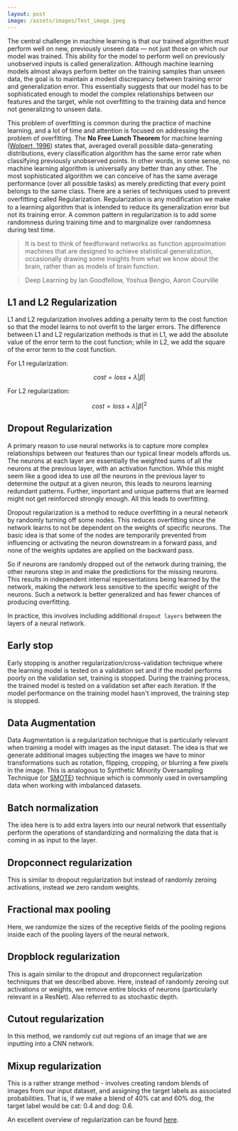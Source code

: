 ```yaml
---
layout: post
image: /assets/images/Test_image.jpeg
---
```


The central challenge in machine learning is that our trained algorithm must perform well on new, previously unseen data — not just those on which our model was trained. This ability for the model to perform well on previously unobserved inputs is called generalization. Although machine learning models almost always perform better on the training samples than unseen data, the goal is to maintain a modest discrepancy between training error and generalization error. This essentially suggests that our model has to be sophisticated enough to model the complex relationships between our features and the target, while not overfitting to the training data and hence not generalizing to unseen data.

This problem of overfitting is common during the practice of machine learning, and a lot of time and attention is focused on addressing the problem of overfitting. The **No Free Lunch Theorem** for machine learning ([Wolpert, 1996][Wolpert-1996]) states that, averaged overall possible data-generating distributions, every classification algorithm has the same error rate when classifying previously unobserved points. In other words, in some sense, no machine learning algorithm is universally any better than any other. The most sophisticated algorithm we can conceive of has the same average performance (over all possible tasks) as merely predicting that every point belongs to the same class. There are a series of techniques used to prevent overfitting called Regularization. Regularization is any modiﬁcation we make to a learning algorithm that is intended to reduce its generalization error but not its training error. A common pattern in regularization is to add some randomness during training time and to marginalize over randomness during test time.

> It is best to think of feedforward networks as function approximation machines that are designed to achieve statistical generalization, occasionally drawing some insights from what we know about the brain, rather than as models of brain function.

> Deep Learning by Ian Goodfellow, Yoshua Bengio, Aaron Courville


## L1 and L2 Regularization

L1 and L2 regularization involves adding a penalty term to the cost function so that the model learns to not overfit to the larger errors. The difference between L1 and L2 regularization methods is that in L1, we add the absolute value of the error term to the cost function; while in L2, we add the square of the error term to the cost function.

For L1 regularization:

```math
cost = loss + \lambda |\beta|
```

For L2 regularization:

```math
cost = loss + \lambda |\beta|^2
```


## Dropout Regularization

A primary reason to use neural networks is to capture more complex relationships between our features than our typical linear models affords us. The neurons at each layer are essentially the weighted sums of all the neurons at the previous layer, with an activation function. While this might seem like a good idea to use _all_ the neurons in the previous layer to determine the output at a given neuron, this leads to neurons learning redundant patterns. Further, important and unique patterns that are learned might not get reinforced strongly enough. All this leads to overfitting.

Dropout regularization is a method to reduce overfitting in a neural network by randomly turning off some nodes. This reduces overfitting since the network learns to not be dependent on the weights of specific neurons. The basic idea is that some of the nodes are temporarily prevented from influencing or activating the neuron downstream in a forward pass, and none of the weights updates are applied on the backward pass.

So if neurons are randomly dropped out of the network during training, the other neurons step in and make the predictions for the missing neurons. This results in independent internal representations being learned by the network, making the network less sensitive to the specific weight of the neurons. Such a network is better generalized and has fewer chances of producing overfitting.

In practice, this involves including additional `dropout layers` between the layers of a neural network.


## Early stop

Early stopping is another regularization/cross-validation technique where the learning model is tested on a validation set and if the model performs poorly on the validation set, training is stopped. During the training process, the trained model is tested on a validation set after each iteration. If the model performance on the training model hasn't improved, the training step is stopped.


## Data Augmentation

Data Augmentation is a regularization technique that is particularly relevant when training a model with images as the input dataset. The idea is that we generate additional images subjecting the images we have to minor transformations such as rotation, flipping, cropping, or blurring a few pixels in the image. This is analogous to Synthetic Minority Oversampling Technique (or [SMOTE][SMOTE]) technique which is commonly used in oversampling data when working with imbalanced datasets.  


## Batch normalization

The idea here is to add extra layers into our neural network that essentially perform the operations of standardizing and normalizing the data that is coming in as input to the layer.


## Dropconnect regularization

This is similar to dropout regularization but instead of randomly zeroing activations, instead we zero random weights.

## Fractional max pooling

Here, we randomize the sizes of the receptive fields of the pooling regions inside each of the pooling layers of the neural network.

## Dropblock regularization

This is again similar to the dropout and dropconnect regularization techniques that we described above. Here, instead of randomly zeroing out activations or weights, we remove entire blocks of neurons (particularly relevant in a ResNet). Also referred to as stochastic depth.

## Cutout regularization

In this method, we randomly cut out regions of an image that we are inputting into a CNN network.

## Mixup regularization

This is a rather strange method - involves creating random blends of images from our input dataset, and assigning the target labels as associated probabilities. That is, if we make a blend of 40% cat and 60% dog, the target label would be cat: 0.4 and dog: 0.6.

An excellent overview of regularization can be found [here][michigan-online-ml10].

[Wolpert-1996]: https://direct.mit.edu/neco/article-abstract/8/7/1341/6016/The-Lack-of-A-Priori-Distinctions-Between-Learning
[SMOTE]: https://arxiv.org/abs/1106.1813
[michigan-online-ml10]: https://www.youtube.com/watch?v=lGbQlr1Ts7w
